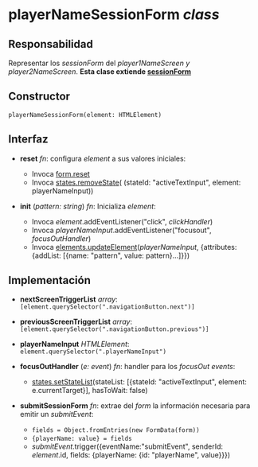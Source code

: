 # playerNameSessionForm _class_

## Responsabilidad

Representar los _sessionForm_ del _player1NameScreen y player2NameScreen_. **Esta clase extiende [sessionForm](./sessionForm.md)**

## Constructor

```
playerNameSessionForm(element: HTMLElement)
```

## Interfaz

-   **reset** _fn_: configura _element_ a sus valores iniciales:

    -   Invoca [form.reset](https://developer.mozilla.org/en-US/docs/Web/API/HTMLFormElement/reset)
    -   Invoca [states.removeState](./states.md#interfaz)( (stateId: "activeTextInput", element: playerNameInput))

-   **init** (_pattern: string_) _fn_: Inicializa _element_:

    -   Invoca _element_.addEventListener("click", _clickHandler_)
    -   Invoca _playerNameInput_.addEventListener("focusout", _focusOutHandler_)
    -   Invoca [elements.updateElement](./elements.md#interfaz)(_playerNameInput_, {attributes: {addList: [{name: "pattern", value: pattern}...]}})

## Implementación

-   **nextScreenTriggerList** _array_: `[element.querySelector(".navigationButton.next")]`

-   **previousScreenTriggerList** _array_: `[element.querySelector(".navigationButton.previous")]`

-   **playerNameInput** _HTMLElement_: `element.querySelector(".playerNameInput")`

-   **focusOutHandler** (_e: event_) _fn_: handler para los _focusOut events_:

    -   [states.setStateList](./states.md#interfaz)(stateList: [{stateId: "activeTextInput", element: e.currentTarget}], hasToWait: false)

-   **submitSessionForm** _fn_: extrae del _form_ la información necesaria para emitir un _submitEvent_:

    -   `fields = Object.fromEntries(new FormData(form))`
    -   `{playerName: value} = fields`
    -   _submitEvent_.trigger({eventName:"submitEvent", senderId: _element_.id, fields: {playerName: {id: "playerName", value}}})
